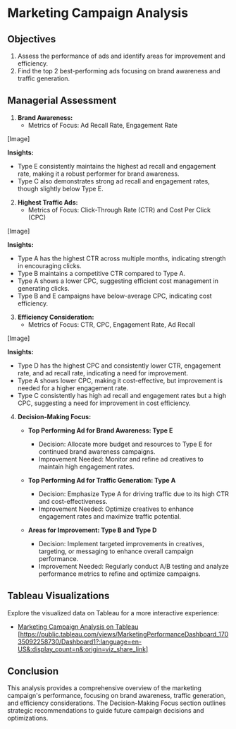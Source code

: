 # Marketing Campaign Analysis

## Objectives

1. Assess the performance of ads and identify areas for improvement and efficiency.
2. Find the top 2 best-performing ads focusing on brand awareness and traffic generation.

## Managerial Assessment

1. **Brand Awareness:**
   - Metrics of Focus: Ad Recall Rate, Engagement Rate

[Image]


   **Insights:**
   - Type E consistently maintains the highest ad recall and engagement rate, making it a robust performer for brand awareness.
   - Type C also demonstrates strong ad recall and engagement rates, though slightly below Type E.

2. **Highest Traffic Ads:**
   - Metrics of Focus: Click-Through Rate (CTR) and Cost Per Click (CPC)

[Image]

   **Insights:**
   - Type A has the highest CTR across multiple months, indicating strength in encouraging clicks.
   - Type B maintains a competitive CTR compared to Type A.
   - Type A shows a lower CPC, suggesting efficient cost management in generating clicks.
   - Type B and E campaigns have below-average CPC, indicating cost efficiency.

3. **Efficiency Consideration:**
   - Metrics of Focus: CTR, CPC, Engagement Rate, Ad Recall

[Image]

   **Insights:**
   - Type D has the highest CPC and consistently lower CTR, engagement rate, and ad recall rate, indicating a need for improvement.
   - Type A shows lower CPC, making it cost-effective, but improvement is needed for a higher engagement rate.
   - Type C consistently has high ad recall and engagement rates but a high CPC, suggesting a need for improvement in cost efficiency.

4. **Decision-Making Focus:**

   - **Top Performing Ad for Brand Awareness: Type E**
      - Decision: Allocate more budget and resources to Type E for continued brand awareness campaigns.
      - Improvement Needed: Monitor and refine ad creatives to maintain high engagement rates.

   - **Top Performing Ad for Traffic Generation: Type A**
      - Decision: Emphasize Type A for driving traffic due to its high CTR and cost-effectiveness.
      - Improvement Needed: Optimize creatives to enhance engagement rates and maximize traffic potential.

   - **Areas for Improvement: Type B and Type D**
      - Decision: Implement targeted improvements in creatives, targeting, or messaging to enhance overall campaign performance.
      - Improvement Needed: Regularly conduct A/B testing and analyze performance metrics to refine and optimize campaigns.

## Tableau Visualizations

Explore the visualized data on Tableau for a more interactive experience:

- [Marketing Campaign Analysis on Tableau](#) [https://public.tableau.com/views/MarketingPerformanceDashboard_17035092258730/Dashboard1?:language=en-US&:display_count=n&:origin=viz_share_link]

## Conclusion

This analysis provides a comprehensive overview of the marketing campaign's performance, focusing on brand awareness, traffic generation, and efficiency considerations. The Decision-Making Focus section outlines strategic recommendations to guide future campaign decisions and optimizations.
